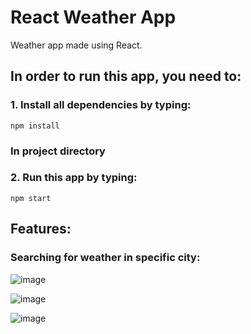 # React Weather App

Weather app made using React.

## In order to run this app, you need to:

### 1. Install all dependencies by typing:
`npm install`
### In project directory

### 2. Run this app by typing:
`npm start`

## Features:

### Searching for weather in specific city:

![image](https://user-images.githubusercontent.com/94839627/162623498-6f9a4625-4e48-472b-98be-af9b32727d5c.png)

![image](https://user-images.githubusercontent.com/94839627/162623524-23a8607c-ddbc-4482-aa40-484af9caba0c.png)

![image](https://user-images.githubusercontent.com/94839627/162623547-851034b2-6b82-4a4e-9b3f-0051943b65bf.png)
